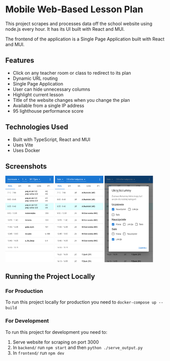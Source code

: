 # Mobile Web-Based Lesson Plan

This project scrapes and processes data off the school website using node.js every hour. It has its UI built with React and MUI.

The frontend of the application is a Single Page Application built with React and MUI.

## Features

- Click on any teacher room or class to redirect to its plan
- Dynamic URL routing
- Single Page Application
- User can hide unnecessary columns
- Highlight current lesson
- Title of the website changes when you change the plan
- Available from a single IP address
- 95 lighthouse performance score

## Technologies Used

- Built with TypeScript, React and MUI
- Uses Vite
- Uses Docker

## Screenshots

<p float="left">
  <img alt="Screenshot of the main inteface" src="/screenshots/screenshot1.png" width="30%" >
  <img alt="Screenshot of the main inteface from a different category" src="/screenshots/screenshot2.png" width="30%" >
  <img alt="Screenshot of the hiding columns menu" src="/screenshots/screenshot3.png" width="30%" >
</p>

## Running the Project Locally

### For Production

To run this project locally for production you need to `docker-compose up --build`

### For Development

To run this project for development you need to:

1. Serve website for scraping on port 3000
2. In `backend/` run `npm start` and then `python ./serve_output.py`
3. In `frontend/` run `npm dev`
